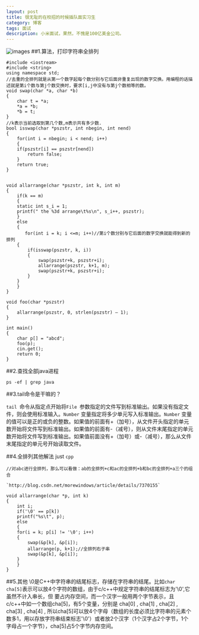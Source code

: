 ```yaml
---
layout: post
title: 很无耻的在校招的时候插队面实习生
category: 博客
tags: 面试
description: 小米面试，果然，不愧是100亿美金公司。
---
```

![images](http://media-cache-ec0.pinimg.com/736x/64/bc/01/64bc01371e3decbec8dbf6176a97deee.jpg)
##1.算法，打印字符串全排列

	#include <iostream>
	#include <string>
	using namespace std;
	//去重的全排列就是从第一个数字起每个数分别与它后面非重复出现的数字交换。用编程的话描述就是第i个数与第j个数交换时，要求[i,j中没有与第j个数相等的数。
	void swap(char *a, char *b)
	{
	    char t = *a;
	    *a = *b;
	    *b = t;
	}
	//k表示当前选取到第几个数,m表示共有多少数.  
	bool isswap(char *pszstr, int nbegin, int nend)
	{
	    for(int i = nbegin; i < nend; i++)
	    {
		if(pszstr[i] == pszstr[nend])
		    return false;
	    }
	    return true;
	}


	void allarrange(char *pszstr, int k, int m)
	{
	    if(k == m)
	    {
		static int s_i = 1;
		printf(" the %3d arrange\t%s\n", s_i++, pszstr);
	    }
	    else
	    {
	       for(int i = k; i <=m; i++)//第i个数分别与它后面的数字交换就能得到新的排列  
		{
		    if(isswap(pszstr, k, i))
		    {
		        swap(pszstr+k, pszstr+i);
		        allarrange(pszstr, k+1, m);
		        swap(pszstr+k, pszstr+i);
		    }
		}
	    }
	}

	void foo(char *pszstr)
	{
	    allarrange(pszstr, 0, strlen(pszstr) – 1);
	}

	int main()
	{
	    char p[] = "abcd";
	    foo(p);
	    cin.get();
	    return 0;
	}
	 
##2.查找全部java进程

`ps -ef | grep java`

##3.tail命令是干嘛的？

`tail `命令从指定点开始将`File `参数指定的文件写到标准输出。如果没有指定文件，则会使用标准输入。`Number` 变量指定将多少单元写入标准输出。`Number` 变量的值可以是正的或负的整数。如果值的前面有+（加号），从文件开头指定的单元数开始将文件写到标准输出。如果值的前面有-（减号），则从文件末尾指定的单元数开始将文件写到标准输出。如果值前面没有+（加号）或-（减号），那么从文件末尾指定的单元号开始读取文件。

##4.全排列其他解法
just <code>cpp</code>

	//对abc进行全排列，那么可以看做：ab的全排列+c和ac的全排列+b和bc的全排列+a三个的组合

	`http://blog.csdn.net/morewindows/article/details/7370155`

	void allarrange(char *p, int k)
	{
	    int i;
	    if('\0' == p[k])
		printf("%s\t", p);
	    else
	    {
		for(i = k; p[i] != '\0'; i++)
		{
		    swap(&p[k], &p[i]);
		    allarrange(p, k+1);//全排列右子串
		    swap(&p[k], &p[i]);
		}
	    }
	}


##5.其他
\0是C++中字符串的结尾标志，存储在字符串的结尾。比如`char cha[5]`表示可以放4个字符的数组，由于c/c++中规定字符串的结尾标志为'\0',它虽然不计入串长，但
要占内存空间，而一个汉字一般用两个字节表示，且c/c++中如一个数组cha[5]，有5个变量，分别是 cha[0] , cha[1] , cha[2] , cha[3] , cha[4] , 所以cha[5]可以放4个字母（数组的长度必须比字符串的元素个数多1，用以存放字符串结束标志'\0'）或者放2个汉字（1个汉字占2个字节，1个字母占一个字节），cha[5]占5个字节内存空间。
